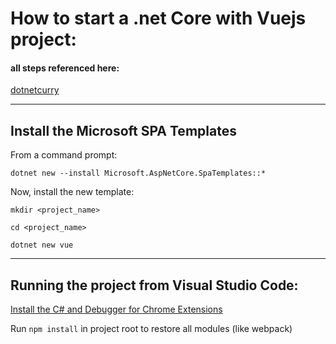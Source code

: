 # How to start a .net Core with Vuejs project:

#### all steps referenced here:
[dotnetcurry](http://www.dotnetcurry.com/aspnet/1383/modern-web-dev-aspnet-core-webpack-vuejs)

____
## Install the Microsoft SPA Templates

From a command prompt:

`dotnet new --install Microsoft.AspNetCore.SpaTemplates::*`

Now, install the new template:

`mkdir <project_name>`

`cd <project_name>`

`dotnet new vue`

____
## Running the project from Visual Studio Code:

[Install the C# and Debugger for Chrome Extensions](https://marketplace.visualstudio.com/search?target=vscode&category=Debuggers&sortBy=Downloads)

Run `npm install` in project root to restore all modules (like webpack)



